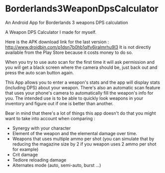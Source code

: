 # Borderlands3WeaponDpsCalculator
An Android App for Borderlands 3 weapons DPS calculation

A Weapon DPS Calculator I made for myself.

Here is the APK download link for the last version : http://www.droidbin.com/p1dsn7b0hb1qlfv6jralmrhu9l3
It is not directly available from the Play Store because it costs money to do so.

When you try to use auto scan for the first time it will ask permission and you will get a black screen where the camera should be, just back out and press the auto scan button again.

This App allows you to enter a weapon's stats and the app will display stats (including DPS) about your weapon. 
There's also an automatic scan feature that uses your phone's camera to automatically fill the weapon's info for you. 
The intended use is to be able to quickly look weapons in your inventory and figure out if one is better than another.

Bear in mind that there's a lot of things this app doesn't do that you might want to take into account when comparing :

- Synergy with your character
- Element of the weapon and the elemental damage over time.
- Weapons that uses multiple ammo per shot (you can simulate that by reducing the magazine size by 2 if you weapon uses 2 ammo per shot for example)
- Crit damage
- Tediore reloading damage
- Alternates mode (auto, semi-auto, burst ...)

